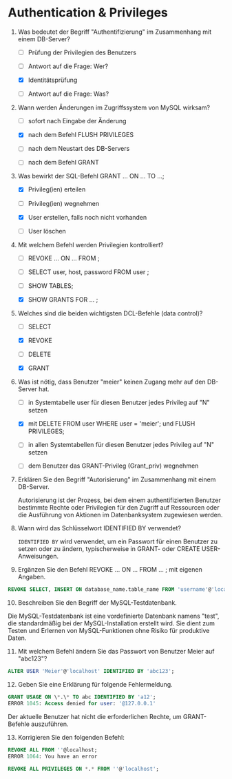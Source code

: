 # Authentication & Privileges
1.  Was bedeutet der Begriff "Authentifizierung" im Zusammenhang mit einem DB-Server?

    - [ ] Prüfung der Privilegien des Benutzers

    - [ ] Antwort auf die Frage: Wer?

    - [x] Identitätsprüfung

    - [ ] Antwort auf die Frage: Was?

2.  Wann werden Änderungen im Zugriffssystem von MySQL wirksam?

    - [ ] sofort nach Eingabe der Änderung

    - [x] nach dem Befehl FLUSH PRIVILEGES

    - [ ] nach dem Neustart des DB-Servers

    - [ ] nach dem Befehl GRANT

3.  Was bewirkt der SQL-Befehl GRANT ... ON ... TO ...;

    - [x] Privileg(ien) erteilen

    - [ ] Privileg(ien) wegnehmen

    - [x] User erstellen, falls noch nicht vorhanden

    - [ ] User löschen

4.  Mit welchem Befehl werden Privilegien kontrolliert?

    - [ ] REVOKE ... ON ... FROM ;

    - [ ] SELECT user, host, password FROM user ;

    - [ ] SHOW TABLES;

    - [x] SHOW GRANTS FOR ... ;

5.  Welches sind die beiden wichtigsten DCL-Befehle (data control)?

    - [ ] SELECT

    - [x] REVOKE

    - [ ] DELETE

    - [x] GRANT

6.  Was ist nötig, dass Benutzer "meier" keinen Zugang mehr auf den DB-Server hat.

    - [ ] in Systemtabelle user für diesen Benutzer jedes Privileg auf "N" setzen

    - [x] mit DELETE FROM user WHERE user = 'meier'; und FLUSH PRIVILEGES;

    - [ ] in allen Systemtabellen für diesen Benutzer jedes Privileg auf "N" setzen

    - [ ] dem Benutzer das GRANT-Privileg (Grant_priv) wegnehmen

7.  Erklären Sie den Begriff "Autorisierung" im Zusammenhang mit einem DB-Server.

    Autorisierung ist der Prozess, bei dem einem authentifizierten Benutzer bestimmte Rechte oder Privilegien für den Zugriff auf Ressourcen oder die Ausführung von Aktionen im Datenbanksystem zugewiesen werden.
      

8.  Wann wird das Schlüsselwort IDENTIFIED BY verwendet?

    ``IDENTIFIED BY`` wird verwendet, um ein Passwort für einen Benutzer zu setzen oder zu ändern, typischerweise in GRANT- oder CREATE USER-Anweisungen.
      

9.  Ergänzen Sie den Befehl REVOKE ... ON ... FROM ... ; mit eigenen Angaben.
```sql
REVOKE SELECT, INSERT ON database_name.table_name FROM 'username'@'localhost';
```
10.  Beschreiben Sie den Begriff der MySQL-Testdatenbank.

Die MySQL-Testdatenbank ist eine vordefinierte Datenbank namens "test", die standardmäßig bei der MySQL-Installation erstellt wird. Sie dient zum Testen und Erlernen von MySQL-Funktionen ohne Risiko für produktive Daten.
      

11.  Mit welchem Befehl ändern Sie das Passwort von Benutzer Meier auf "abc123"?
```sql
ALTER USER 'Meier'@'localhost' IDENTIFIED BY 'abc123';
```

12. Geben Sie eine Erklärung für folgende Fehlermeldung.  
    
```sql
GRANT USAGE ON \*.\* TO abc IDENTIFIED BY 'a12';  
ERROR 1045: Access denied for user: '@127.0.0.1'
```
    
Der aktuelle Benutzer hat nicht die erforderlichen Rechte, um GRANT-Befehle auszuführen. 
      

13.  Korrigieren Sie den folgenden Befehl:  
    
```sql 
REVOKE ALL FROM ''@localhost;  
ERROR 1064: You have an error
```
```sql    
REVOKE ALL PRIVILEGES ON *.* FROM ''@'localhost';
```
